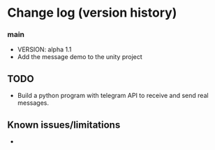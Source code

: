 # Change log (version history)

### main
- VERSION: alpha 1.1
- Add the message demo to the unity project


## TODO
- Build a python program with telegram API to receive and send real messages.

## Known issues/limitations
- 
